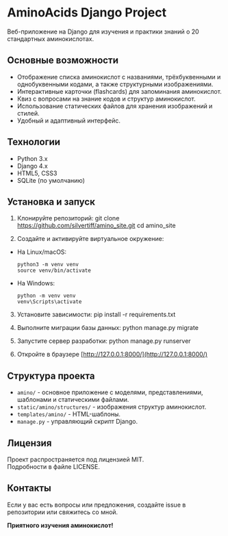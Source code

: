 # AminoAcids Django Project

Веб-приложение на Django для изучения и практики знаний о 20 стандартных аминокислотах.


## Основные возможности

- Отображение списка аминокислот с названиями, трёхбуквенными и однобуквенными кодами, а также структурными изображениями.
- Интерактивные карточки (flashcards) для запоминания аминокислот.
- Квиз с вопросами на знание кодов и структур аминокислот.
- Использование статических файлов для хранения изображений и стилей.
- Удобный и адаптивный интерфейс.


## Технологии

- Python 3.x
- Django 4.x
- HTML5, CSS3
- SQLite (по умолчанию)


## Установка и запуск

1. Клонируйте репозиторий:
git clone https://github.com/silvertiff/amino_site.git
cd amino_site


2. Создайте и активируйте виртуальное окружение:
- На Linux/macOS:
  ```
  python3 -m venv venv
  source venv/bin/activate
  ```
- На Windows:
  ```
  python -m venv venv
  venv\Scripts\activate
  ```

3. Установите зависимости:
pip install -r requirements.txt


4. Выполните миграции базы данных:
python manage.py migrate


5. Запустите сервер разработки:
python manage.py runserver


6. Откройте в браузере [http://127.0.0.1:8000/](http://127.0.0.1:8000/)

## Структура проекта

- `amino/` - основное приложение с моделями, представлениями, шаблонами и статическими файлами.
- `static/amino/structures/` - изображения структур аминокислот.
- `templates/amino/` - HTML-шаблоны.
- `manage.py` - управляющий скрипт Django.

## Лицензия

Проект распространяется под лицензией MIT.  
Подробности в файле LICENSE.

## Контакты

Если у вас есть вопросы или предложения, создайте issue в репозитории или свяжитесь со мной.



**Приятного изучения аминокислот!**
